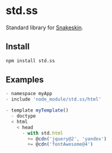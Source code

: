 std.ss
======

Standard library for [Snakeskin](https://github.com/SnakeskinTpl/Snakeskin).

## Install

```bash
npm install std.ss
```

## Examples

```js
- namespace myApp
- include 'node_module/std.ss/html'

- template myTemplate()
  - doctype
  < html
    < head
      - with std.html
        += @cdn('jquery@2', 'yandex')
        += @cdn('fontAwesome@4')
```

